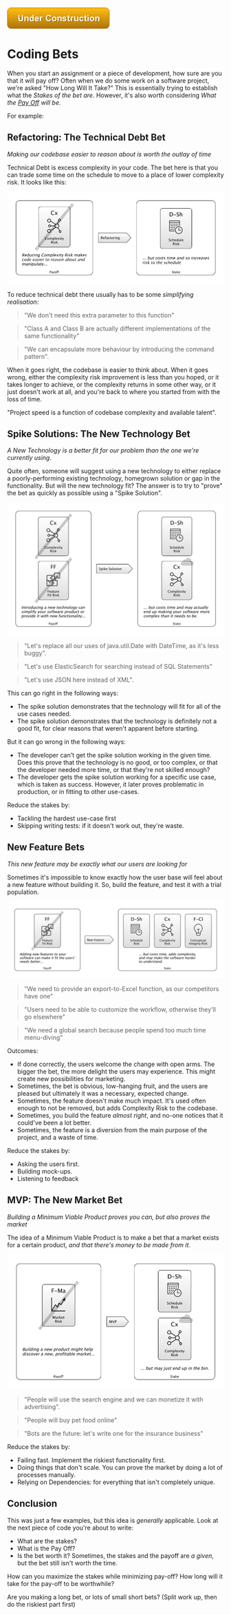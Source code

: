 ![Under Construction](images/state/uc.png)

# Coding Bets

When you start an assignment or a piece of development, how sure are you that it will pay off?  Often when we do some work on a software project, we're asked "How Long Will It Take?"  This is essentially trying to establish what the _Stakes of the bet are_.   However, it's also worth considering _What the [Pay Off]() will be_.    

For example:

## Refactoring: The Technical Debt Bet

_Making our codebase easier to reason about is worth the outlay of time_

Technical Debt is excess complexity in your code.  The bet here is that you can trade some time on the schedule to move to a place of lower complexity risk.  It looks like this:

![Stake and Reward for Fixing Technical Debt](images/generated/practices/coding/refactoring.png)

To reduce technical debt there usually has to be some _simplifying realisation_:

> "We don't need this extra parameter to this function"

> "Class A and Class B are actually different implementations of the same functionality"

> "We can encapsulate more behaviour by introducing the command pattern".

When it goes right, the codebase is easier to think about.  When it goes wrong, either the complexity risk improvement is less than you hoped, or it takes longer to achieve, or the complexity returns in some other way, or it just doesn't work at all, and you're back to where you started from with the loss of time.

"Project speed is a function of codebase complexity and available talent". 

## Spike Solutions: The New Technology Bet

_A New Technology is a better fit for our problem than the one we're currently using_.

Quite often, someone will suggest using a new technology to either replace a poorly-performing existing technology, homegrown solution or gap in the functionality.  But will the new technology fit?  The answer is to try to "prove" the bet as quickly as possible using a "Spike Solution".

![Stake and Reward for A Spike Solution](images/generated/practices/coding/spike.png)

> "Let's replace all our uses of java.util.Date with DateTime, as it's less buggy".

> "Let's use ElasticSearch for searching instead of SQL Statements"

> "Let's use JSON here instead of XML".

This can go right in the following ways:

 - The spike solution demonstrates that the technology will fit for all of the use cases needed.
 - The spike solution demonstrates that the technology is definitely not a good fit, for clear reasons that weren't apparent before starting. 
 
But it can go wrong in the following ways:

 - The developer can't get the spike solution working in the given time.  Does this prove that the technology is no good, or too complex, or that the developer needed more time, or that they're not skilled enough?
 - The developer gets the spike solution working for a specific use case, which is taken as success.  However, it later proves problematic in production, or in fitting to other use-cases.
 
Reduce the stakes by:

 - Tackling the hardest use-case first
 - Skipping writing tests: if it doesn't work out, they're waste.

## New Feature Bets

_This new feature may be exactly what our users are looking for_

Sometimes it's impossible to know exactly how the user base will feel about a new feature without building it.  So, build the feature, and test it with a trial population.

![Stake and Reward for Adding New Features](images/generated/practices/coding/new-feature.png)

> "We need to provide an export-to-Excel function, as our competitors have one"

> "Users need to be able to customize the workflow, otherwise they'll go elsewhere"

> "We need a global search because people spend too much time menu-diving"

Outcomes:

 - If done correctly, the users welcome the change with open arms.  The bigger the bet, the more delight the users may experience.  This might create new possibilities for marketing.
 - Sometimes, the bet is obvious, low-hanging fruit, and the users are pleased but ultimately it was a necessary, expected change.
 - Sometimes, the feature doesn't make much impact.  It's used often enough to not be removed, but adds Complexity Risk to the codebase.
 - Sometimes, you build the feature _almost right_, and no-one notices that it could've been a lot better.
 - Sometimes, the feature is a diversion from the main purpose of the project, and a waste of time.  

Reduce the stakes by:
 
 - Asking the users first.
 - Building mock-ups.
 - Listening to feedback

## MVP: The New Market Bet

_Building a Minimum Viable Product proves you can, but also proves the market_

The idea of a Minimum Viable Product is to make a bet that a market exists for a certain product, _and that there's money to be made from it_. 

![New Market Bet](images/generated/practices/coding/new-market.png)

> "People will use the search engine and we can monetize it with advertising".

> "People will buy pet food online"

> "Bots are the future: let's write one for the insurance business"

Reduce the stakes by:

- Failing fast.  Implement the riskiest functionality first.
- Doing things that don't scale.  You can prove the market by doing a lot of processes manually.
- Relying on Dependencies:  for everything that isn't completely unique.

## Conclusion

This was just a few examples, but this idea is _generally_ applicable.  Look at the next piece of code you're about to write:

 - What are the stakes?
 - What is the Pay Off?
 - Is the bet worth it?  Sometimes, the stakes and the payoff are _a given_, but the bet still isn't worth the time.
 
How can you maximize the stakes while minimizing pay-off?  How long will it take for the pay-off to be worthwhile?

Are you making a long bet, or lots of small short bets?  (Split work up, then do the riskiest part first)


